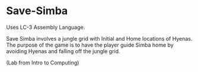 # Save-Simba
Uses LC-3 Assembly Language.

Save Simba involves a jungle grid with Initial and Home locations of Hyenas. The purpose of the game is to have the player guide Simba home by avoiding Hyenas and falling off the jungle grid.

(Lab from Intro to Computing)
